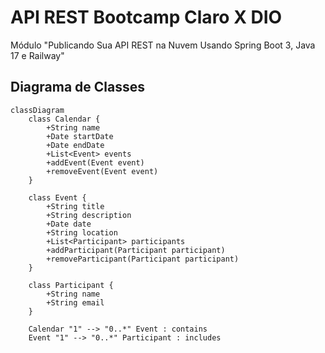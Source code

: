 # API REST Bootcamp Claro X DIO

Módulo "Publicando Sua API REST na Nuvem Usando Spring Boot 3, Java 17 e Railway"

## Diagrama de Classes

```mermaid
classDiagram
    class Calendar {
        +String name
        +Date startDate
        +Date endDate
        +List<Event> events
        +addEvent(Event event)
        +removeEvent(Event event)
    }

    class Event {
        +String title
        +String description
        +Date date
        +String location
        +List<Participant> participants
        +addParticipant(Participant participant)
        +removeParticipant(Participant participant)
    }

    class Participant {
        +String name
        +String email
    }

    Calendar "1" --> "0..*" Event : contains
    Event "1" --> "0..*" Participant : includes
```

